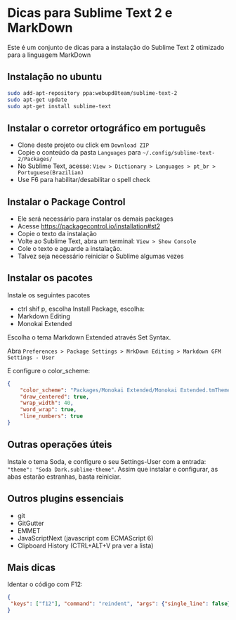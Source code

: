 # Dicas para Sublime Text 2 e MarkDown

Este é um conjunto de dicas para a instalação do Sublime Text 2 otimizado para a linguagem MarkDown

## Instalação no ubuntu

```bash
sudo add-apt-repository ppa:webupd8team/sublime-text-2
sudo apt-get update
sudo apt-get install sublime-text
```

## Instalar o corretor ortográfico em português

- Clone deste projeto ou click em `Download ZIP`
- Copie o conteúdo da pasta `Languages` para `~/.config/sublime-text-2/Packages/` 
- No Sublime Text, acesse: `View > Dictionary > Languages > pt_br > Portuguese(Brazilian)`
- Use F6 para habilitar/desabilitar o spell check

## Instalar o Package Control

- Ele será necessário para instalar os demais packages
- Acesse https://packagecontrol.io/installation#st2 
- Copie o texto da instalação
- Volte ao Sublime Text, abra um terminal: `View > Show Console`
- Cole o texto e aguarde a instalação.
- Talvez seja necessário reiniciar o Sublime algumas vezes

## Instalar os pacotes

Instale os seguintes pacotes

- ctrl shif p, escolha Install Package, escolha:
- Markdown Editing
- Monokai Extended

Escolha o tema Markdown Extended através Set Syntax. 

Abra `Preferences > Package Settings > MrkDown Editing > Markdown GFM Settings - User`

E configure o color_scheme:

```json
{
    "color_scheme": "Packages/Monokai Extended/Monokai Extended.tmTheme",
    "draw_centered": true,
    "wrap_width": 40,
    "word_wrap": true,
    "line_numbers": true
}
```

## Outras operações úteis

Instale o tema Soda, e configure o seu Settings-User com a entrada: `"theme": "Soda Dark.sublime-theme"`. Assim que instalar e configurar, as abas estarão estranhas, basta reiniciar.

## Outros plugins essenciais

- git
- GitGutter
- EMMET
- JavaScriptNext (javascript com ECMAScript 6)
- Clipboard History  (CTRL+ALT+V pra ver a lista)

## Mais dicas

Identar o código com F12:

```json
{
 "keys": ["f12"], "command": "reindent", "args": {"single_line": false} 
}  
```



